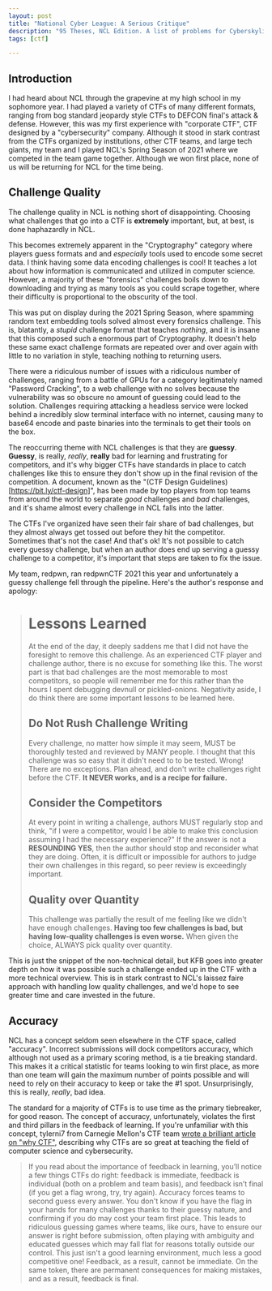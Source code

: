 ```yaml
---
layout: post
title: "National Cyber League: A Serious Critique"
description: "95 Theses, NCL Edition. A list of problems for Cyberskyline to resolve."
tags: [ctf]

---
```


## Introduction
I had heard about NCL through the grapevine at my high school in my sophomore year. I had played a variety of CTFs of many different formats, ranging from bog standard jeopardy style CTFs to DEFCON final's attack & defense. However, this was my first experience with "corporate CTF", CTF designed by a "cybersecurity" company. Although it stood in stark contrast from the CTFs organized by institutions, other CTF teams, and large tech giants, my team and I played NCL's Spring Season of 2021 where we competed in the team game together. Although we won first place, none of us will be returning for NCL for the time being.

## Challenge Quality
The challenge quality in NCL is nothing short of disappointing. Choosing what challenges that go into a CTF is **extremely** important, but, at best, is done haphazardly in NCL. 

This becomes extremely apparent in the "Cryptography" category where players guess formats and and *especially* tools used to encode some secret data. I think having some data encoding challenges is cool! It teaches a lot about how information is communicated and utilized in computer science. However, a majority of these "forensics" challenges boils down to downloading and trying as many tools as you could scrape together, where their difficulty is proportional to the obscurity of the tool.

This was put on display during the 2021 Spring Season, where spamming random text embedding tools solved almost every forensics challenge. This is, blatantly, a *stupid* challenge format that teaches *nothing*, and it is insane that this composed such a enormous part of Cryptography. It doesn't help these same exact challenge formats are repeated over and over again with little to no variation in style, teaching nothing to returning users.

There were a ridiculous number of issues with a ridiculous number of challenges, ranging from a battle of GPUs for a category legitimately named "Password Cracking", to a web challenge with no solves because the vulnerability was so obscure no amount of guessing could lead to the solution. Challenges requiring attacking a headless service were locked behind a incredibly slow terminal interface with no internet, causing many to base64 encode and paste binaries into the terminals to get their tools on the box. 

The reoccurring theme with NCL challenges is that they are **guessy**. **Guessy**, is really, *really*, **really** bad for learning and frustrating for competitors, and it's why bigger CTFs have standards in place to catch challenges like this to ensure they don't show up in the final revision of the competition. A document, known as the "(CTF Design Guidelines)[https://bit.ly/ctf-design]", has been made by top players from top teams from around the world to separate *good* challenges and *bad* challenges, and it's shame almost every challenge in NCL falls into the latter. 

The CTFs I've organized have seen their fair share of bad challenges, but they almost always get tossed out before they hit the competitor. Sometimes that's not the case! And that's ok! It's not possible to catch every guessy challenge, but when an author does end up serving a guessy challenge to a competitor, it's important that steps are taken to fix the issue.

My team, redpwn, ran redpwnCTF 2021 this year and unfortunately a guessy challenge fell through the pipeline. Here's the author's response and apology:
> # Lessons Learned
> At the end of the day, it deeply saddens me that I did not have the foresight to remove this challenge. As an experienced CTF player and challenge author, there is no excuse for something like this. The worst part is that bad challenges are the most memorable to most competitors, so people will remember me for this rather than the hours I spent debugging devnull or pickled-onions. Negativity aside, I do think there are some important lessons to be learned here.
>
> ## Do Not Rush Challenge Writing
> Every challenge, no matter how simple it may seem, MUST be thoroughly tested and reviewed by MANY people. I thought that this challenge was so easy that it didn't need to to be tested. Wrong! There are no exceptions. Plan ahead, and don't write challenges right before the CTF. **It NEVER works, and is a recipe for failure.**
>
> ## Consider the Competitors
> At every point in writing a challenge, authors MUST regularly stop and think, "if I were a competitor, would I be able to make this conclusion assuming I had the necessary experience?" If the answer is not a **RESOUNDING YES**, then the author should stop and reconsider what they are doing. Often, it is difficult or impossible for authors to judge their own challenges in this regard, so peer review is exceedingly important.
>
> ## Quality over Quantity
> This challenge was partially the result of me feeling like we didn't have enough challenges. **Having too few challenges is bad, but having low-quality challenges is even worse.** When given the choice, ALWAYS pick quality over quantity.

This is just the snippet of the non-technical detail, but KFB goes into greater depth on how it was possible such a challenge ended up in the CTF with a more technical overview. This is in stark contrast to NCL's laissez faire approach with handling low quality challenges, and we'd hope to see greater time and care invested in the future.

## Accuracy
NCL has a concept seldom seen elsewhere in the CTF space, called "accuracy". Incorrect submissions will dock competitors accuracy, which although not used as a primary scoring method, is a tie breaking standard. This makes it a critical statistic for teams looking to win first place, as more than one team will gain the maximum number of points possible and will need to rely on their accuracy to keep or take the #1 spot. Unsurprisingly, this is really, *really*, bad idea.  

The standard for a majority of CTFs is to use time as the primary tiebreaker, for good reason. The concept of accuracy, unfortunately, violates the first and third pillars in the feedback of learning. If you're unfamiliar with this concept, tylerni7 from Carnegie Mellon's CTF team [wrote a brilliant article on "why CTF"](https://pwning.net/2014/04/01/why-ctf/), describing why CTFs are so great at teaching the field of computer science and cybersecurity.
> If you read about the importance of feedback in learning, you’ll notice a few things CTFs do right: feedback is immediate, feedback is individual (both on a problem and team basis), and feedback isn’t final (if you get a flag wrong, try, try again).
Accuracy forces teams to second guess every answer. You don't know if you have the flag in your hands for many challenges thanks to their guessy nature, and confirming if you do may cost your team first place. This leads to ridiculous guessing games where teams, like ours, have to ensure our answer is right before submission, often playing with ambiguity and educated guesses which may fall flat for reasons totally outside our control. This just isn't a good learning environment, much less a good competitive one! Feedback, as a result, cannot be immediate. On the same token, there are permanent consequences for making mistakes, and as a result, feedback is final. 
